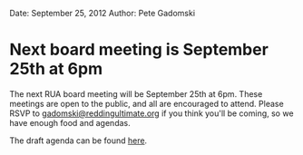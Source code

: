 Date: September 25, 2012
Author: Pete Gadomski

# Next board meeting is September 25th at 6pm

The next RUA board meeting will be September 25th at 6pm.
These meetings are open to the public, and all are encouraged to attend.
Please RSVP to <gadomski@reddingultimate.org> if you think you'll be coming, so we have enough food and agendas.

<!-- ~~fold~~ -->

The draft agenda can be found [here](https://docs.google.com/document/pub?id=1uRJR4pAxSKAQPEsI1WVnqBajUa_3Kc_4X0250K3AtIg).
